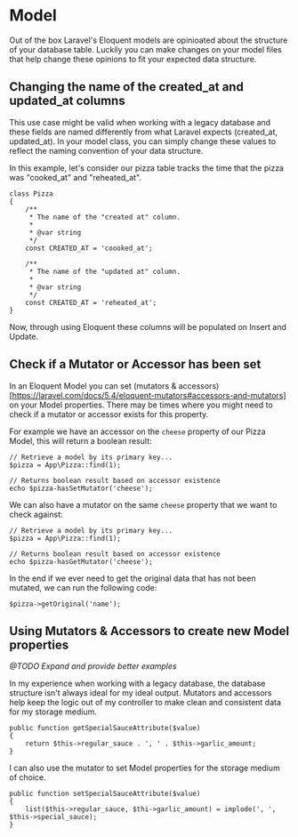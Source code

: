 # Model

Out of the box Laravel's Eloquent models are opinioated about the structure of your database table. Luckily you can make changes on your model files that help change these opinions to fit your expected data structure. 

## Changing the name of the created_at and updated_at columns

This use case might be valid when working with a legacy database and these fields are named differently from what Laravel expects (created_at, updated_at). In your model class, you can simply change these values to reflect the naming convention of your data structure. 

In this example, let's consider our pizza table tracks the time that the pizza was "cooked_at" and "reheated_at". 
```
class Pizza 
{
    /**
     * The name of the "created at" column.
     *
     * @var string
     */
    const CREATED_AT = 'coooked_at';
    
    /**
     * The name of the "updated at" column.
     *
     * @var string
     */
    const CREATED_AT = 'reheated_at';
}
```

Now, through using Eloquent these columns will be populated on Insert and Update. 

## Check if a Mutator or Accessor has been set

In an Eloquent Model you can set (mutators & accessors)[https://laravel.com/docs/5.4/eloquent-mutators#accessors-and-mutators] on your Model properties. There may be times where you might need to check if a mutator or accessor exists for this property. 

For example we have an accessor on the `cheese` property of our Pizza Model, this will return a boolean result:
```
// Retrieve a model by its primary key...
$pizza = App\Pizza::find(1);

// Returns boolean result based on accessor existence
echo $pizza-hasSetMutator('cheese'); 
```
We can also have a mutator on the same `cheese` property that we want to check against:

```
// Retrieve a model by its primary key...
$pizza = App\Pizza::find(1);

// Returns boolean result based on accessor existence
echo $pizza-hasGetMutator('cheese'); 
```

In the end if we ever need to get the original data that has not been mutated, we can run the following code: 
```
$pizza->getOriginal('name');
```

## Using Mutators & Accessors to create new Model properties

_@TODO Expand and provide better examples_

In my experience when working with a legacy database, the database structure isn't always ideal for my ideal output. Mutators and accessors help keep the logic out of my controller to make clean and consistent data for my storage medium. 

```
public function getSpecialSauceAttribute($value)
{
    return $this->regular_sauce . ', ' . $this->garlic_amount;
}
```

I can also use the mutator to set Model properties for the storage medium of choice. 

```
public function setSpecialSauceAttribute($value)
{
    list($this->regular_sauce, $thi->garlic_amount) = implode(', ', $this->special_sauce);
}
```
